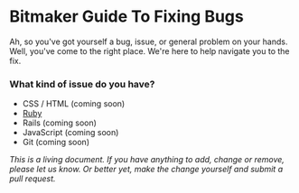 # Bitmaker Guide To Fixing Bugs

Ah, so you've got yourself a bug, issue, or general problem on your hands. Well, you've come to the right place. We're here to help navigate you to the fix.

### What kind of issue do you have?

- CSS / HTML (coming soon)
- [Ruby](ruby)
- Rails (coming soon)
- JavaScript (coming soon)
- Git (coming soon)

*This is a living document. If you have anything to add, change or remove, please let us know. Or better yet, make the change yourself and submit a pull request.*
